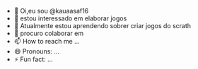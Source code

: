 - 👋 Oi,eu sou @kauaasaf16
- 👀 estou interessado em elaborar jogos
- 🌱 Atualmente estou aprendendo sobrer criar jogos do scrath
- 💞️ procuro colaborar em 
- 📫 How to reach me ...
- 😄 Pronouns: ...
- ⚡ Fun fact: ...

<!---
kauaasaf16/kauaasaf16 is a ✨ special ✨ repository because its `README.md` (this file) appears on your GitHub profile.
You can click the Preview link to take a look at your changes.
--->

